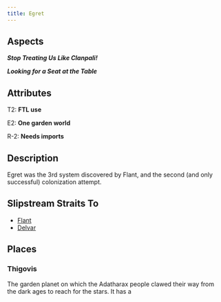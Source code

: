 ```yaml
---
title: Egret
---
```


## Aspects

***Stop Treating Us Like Clanpali!***

***Looking for a Seat at the Table***

## Attributes

T2: **FTL use**

E2: **One garden world**

R-2: **Needs imports**

## Description

Egret was the 3rd system discovered by Flant, and the second (and only successful) colonization attempt.

## Slipstream Straits To

* [Flant](flant)
* [Delvar](delvar)

## Places

### Thigovis

The garden planet on which the Adatharax people clawed their way from the dark ages to reach for the stars. It has a 